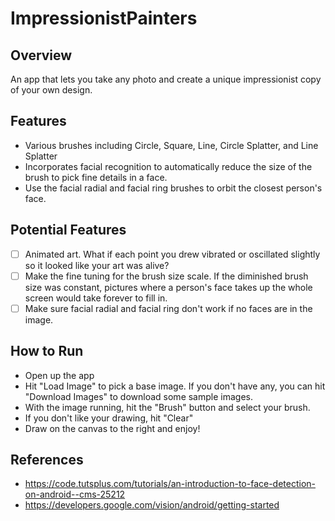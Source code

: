 # ImpressionistPainters
## Overview
An app that lets you take any photo and create a unique impressionist copy of your own design.
## Features
- Various brushes including Circle, Square, Line, Circle Splatter, and Line Splatter
- Incorporates facial recognition to automatically reduce the size of the brush to pick fine details in a face.
- Use the facial radial and facial ring brushes to orbit the closest person's face.

## Potential Features
- [ ] Animated art. What if each point you drew vibrated or oscillated slightly so it looked like your art was alive?
- [ ] Make the fine tuning for the brush size scale. If the diminished brush size was constant, pictures where a person's face takes up the whole screen would take forever to fill in.
- [ ] Make sure facial radial and facial ring don't work if no faces are in the image.

## How to Run
- Open up the app
- Hit "Load Image" to pick a base image. If you don't have any, you can hit "Download Images" to download some sample images.
- With the image running, hit the "Brush" button and select your brush.
- If you don't like your drawing, hit "Clear"
- Draw on the canvas to the right and enjoy!

## References
- https://code.tutsplus.com/tutorials/an-introduction-to-face-detection-on-android--cms-25212
- https://developers.google.com/vision/android/getting-started
